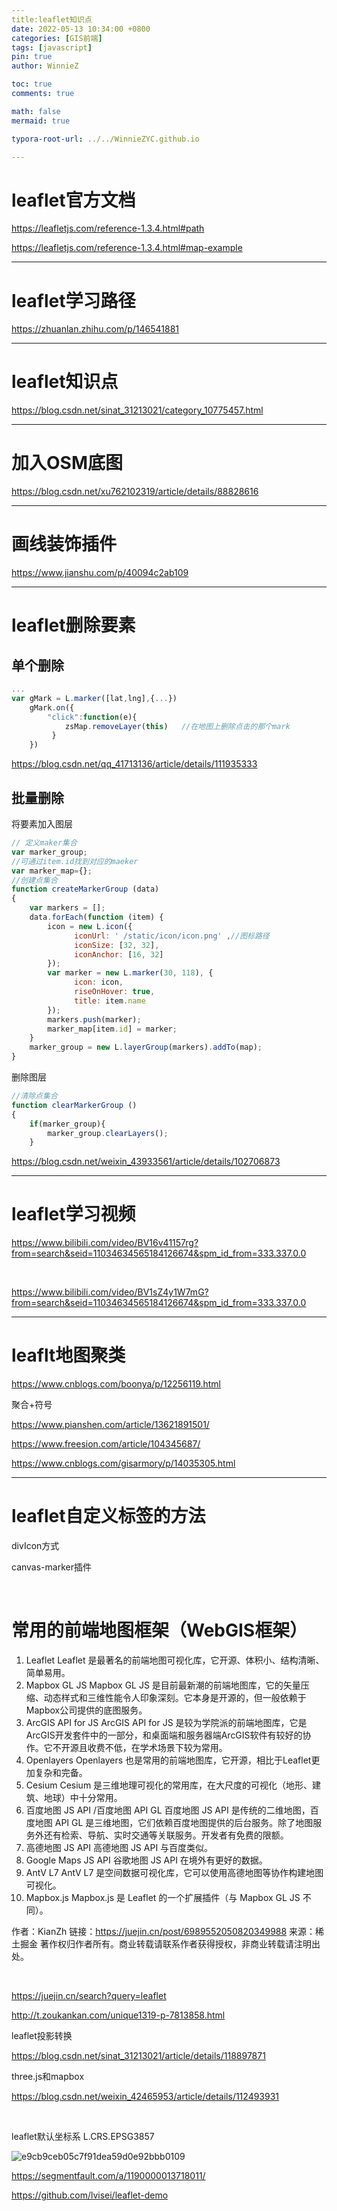 ```yaml
---
title:leaflet知识点
date: 2022-05-13 10:34:00 +0800
categories: [GIS前端]
tags: [javascript]
pin: true
author: WinnieZ

toc: true
comments: true

math: false
mermaid: true

typora-root-url: ../../WinnieZYC.github.io

---
```


# leaflet官方文档 

https://leafletjs.com/reference-1.3.4.html#path

https://leafletjs.com/reference-1.3.4.html#map-example

***

# leaflet学习路径

https://zhuanlan.zhihu.com/p/146541881

***

# leaflet知识点

https://blog.csdn.net/sinat_31213021/category_10775457.html

***

# 加入OSM底图

https://blog.csdn.net/xu762102319/article/details/88828616

***

# 画线装饰插件

https://www.jianshu.com/p/40094c2ab109

***

# leaflet删除要素

## 单个删除

```javascript
...
var gMark = L.marker([lat,lng],{...})
	gMark.on({
		"click":function(e){
			zsMap.removeLayer(this)   //在地图上删除点击的那个mark
		 }
	})

```

https://blog.csdn.net/qq_41713136/article/details/111935333

## 批量删除

将要素加入图层

```javascript
// 定义maker集合
var marker_group;
//可通过item.id找到对应的maeker
var marker_map={};
//创建点集合
function createMarkerGroup (data)
{
	var markers = [];
	data.forEach(function (item) {
		icon = new L.icon({
		      iconUrl: ' /static/icon/icon.png' ,//图标路径
		      iconSize: [32, 32],
		      iconAnchor: [16, 32]
		});
		var marker = new L.marker(30, 118), {
		      icon: icon,
		      riseOnHover: true,
		      title: item.name
		});
		markers.push(marker);
		marker_map[item.id] = marker;
	}
	marker_group = new L.layerGroup(markers).addTo(map);
}

```

删除图层

```javascript
//清除点集合
function clearMarkerGroup ()
{
	if(marker_group){
		marker_group.clearLayers();
	}
```

https://blog.csdn.net/weixin_43933561/article/details/102706873

***

# leaflet学习视频

https://www.bilibili.com/video/BV16v41157rg?from=search&seid=11034634565184126674&spm_id_from=333.337.0.0

<br/>

https://www.bilibili.com/video/BV1sZ4y1W7mG?from=search&seid=11034634565184126674&spm_id_from=333.337.0.0

***

# leaflt地图聚类

https://www.cnblogs.com/boonya/p/12256119.html

聚合+符号

https://www.pianshen.com/article/13621891501/

https://www.freesion.com/article/104345687/

https://www.cnblogs.com/gisarmory/p/14035305.html

***

# leaflet自定义标签的方法

divIcon方式

canvas-marker插件

<br/>

# 常用的前端地图框架（WebGIS框架）

1. Leaflet
Leaflet 是最著名的前端地图可视化库，它开源、体积小、结构清晰、简单易用。
2. Mapbox GL JS
Mapbox GL JS 是目前最新潮的前端地图库，它的矢量压缩、动态样式和三维性能令人印象深刻。它本身是开源的，但一般依赖于Mapbox公司提供的底图服务。
3. ArcGIS API for JS
ArcGIS API for JS 是较为学院派的前端地图库，它是ArcGIS开发套件中的一部分，和桌面端和服务器端ArcGIS软件有较好的协作。它不开源且收费不低，在学术场景下较为常用。
4. Openlayers
Openlayers 也是常用的前端地图库，它开源，相比于Leaflet更加复杂和完备。
5. Cesium
Cesium 是三维地理可视化的常用库，在大尺度的可视化（地形、建筑、地球）中十分常用。
6. 百度地图 JS API /百度地图 API GL
百度地图 JS API 是传统的二维地图，百度地图 API GL 是三维地图，它们依赖百度地图提供的后台服务。除了地图服务外还有检索、导航、实时交通等关联服务。开发者有免费的限额。
7. 高德地图 JS API
高德地图 JS API 与百度类似。
8. Google Maps JS API
谷歌地图 JS API 在境外有更好的数据。
9. AntV L7
AntV L7 是空间数据可视化库，它可以使用高德地图等协作构建地图可视化。
10. Mapbox.js
Mapbox.js 是 Leaflet 的一个扩展插件（与 Mapbox GL JS 不同）。

作者：KianZh
链接：https://juejin.cn/post/6989552050820349988
来源：稀土掘金
著作权归作者所有。商业转载请联系作者获得授权，非商业转载请注明出处。

<br/>

https://juejin.cn/search?query=leaflet

http://t.zoukankan.com/unique1319-p-7813858.html

leaflet投影转换

https://blog.csdn.net/sinat_31213021/article/details/118897871

three.js和mapbox

https://blog.csdn.net/weixin_42465953/article/details/112493931

<br/>

leaflet默认坐标系 L.CRS.EPSG3857    

![e9cb9ceb05c7f91dea59d0e92bbb0109](/assets/blog_res/2022-05-13-leaflet%E7%9F%A5%E8%AF%86%E7%82%B9.assets/e9cb9ceb05c7f91dea59d0e92bbb0109.png)

https://segmentfault.com/a/1190000013718011/

https://github.com/lvisei/leaflet-demo
